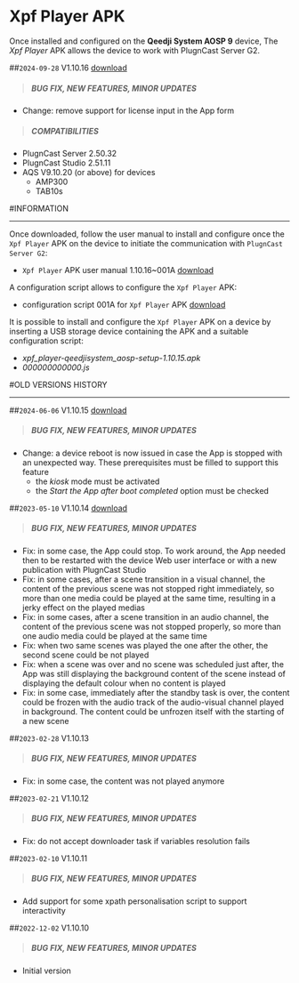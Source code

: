 # Xpf Player APK

Once installed and configured on the **Qeedji System AOSP 9** device, The *Xpf Player* APK allows the device to work with PlugnCast Server G2.

##`2024-09-28` V1.10.16 [download](https://github.com/Qeedji/archives/blob/master/downloads/app-xpf_player/xpf_player-qeedjisystem_aosp-setup-1.10.16.apk)
>##### **BUG FIX, NEW FEATURES, MINOR UPDATES**
- Change: remove support for license input in the App form
>##### **COMPATIBILITIES**
- PlugnCast Server 2.50.32
- PlugnCast Studio 2.51.11
- AQS V9.10.20 (or above) for devices
    - AMP300
    - TAB10s

#INFORMATION
***********************************************************************
Once downloaded, follow the user manual to install and configure once the `Xpf Player` APK on the device to initiate the communication with `PlugnCast Server G2`:

- `Xpf Player` APK user manual 1.10.16~001A [download](https://github.com/Qeedji/archives/blob/master/downloads/app-xpf_player/xpf_player-qeedjisystem_aosp-user-manual-1.10.16~001A_en.pdf)

A configuration script allows to configure the `Xpf Player` APK:

- configuration script 001A for `Xpf Player` APK  [download](https://github.com/Qeedji/archives/blob/master/downloads/app-xpf_player/000000000000.js)

It is possible to install and configure the `Xpf Player` APK on a device by inserting a USB storage device containing the APK and a suitable configuration script:

- *xpf_player-qeedjisystem_aosp-setup-1.10.15.apk*
- *000000000000.js*

#OLD VERSIONS HISTORY
*********************************************************************************************************

##`2024-06-06` V1.10.15 [download](https://github.com/Qeedji/archives/blob/master/downloads/app-xpf_player/xpf_player-qeedjisystem_aosp-setup-1.10.15.apk)
>##### **BUG FIX, NEW FEATURES, MINOR UPDATES**
- Change: a device reboot is now issued in case the App is stopped with an unexpected way. These prerequisites must be filled to support this feature
	- the *kiosk* mode must be activated
	- the *Start the App after boot completed* option must be checked

##`2023-05-10` V1.10.14 [download](https://github.com/Qeedji/archives/blob/master/downloads/app-xpf_player/xpf_player-qeedjisystem_aosp-setup-1.10.14.apk)
>##### **BUG FIX, NEW FEATURES, MINOR UPDATES**
- Fix: in some case, the App could stop. To work around, the App needed then to be restarted with the device Web user interface or with a new publication with PlugnCast Studio
- Fix: in some cases, after a scene transition in a visual channel, the content of the previous scene was not stopped right immediately, so more than one media could be played at the same time, resulting in a jerky effect on the played medias
- Fix: in some cases, after a scene transition in an audio channel, the content of the previous scene was not stopped properly, so more than one audio media could be played at the same time
- Fix: when two same scenes was played the one after the other, the second scene could be not played
- Fix: when a scene was over and no scene was scheduled just after, the App was still displaying the background content of the scene instead of displaying the default colour when no content is played
- Fix: in some case, immediately after the standby task is over, the content could be frozen with the audio track of the audio-visual channel played in background. The content could be unfrozen itself with the starting of a new scene

##`2023-02-28` V1.10.13
>##### **BUG FIX, NEW FEATURES, MINOR UPDATES**
- Fix: in some case, the content was not played anymore

##`2023-02-21` V1.10.12
>##### **BUG FIX, NEW FEATURES, MINOR UPDATES**
- Fix: do not accept downloader task if variables resolution fails

##`2023-02-10` V1.10.11
>##### **BUG FIX, NEW FEATURES, MINOR UPDATES**
- Add support for some xpath personalisation script to support interactivity

##`2022-12-02` V1.10.10
>##### **BUG FIX, NEW FEATURES, MINOR UPDATES**
- Initial version
